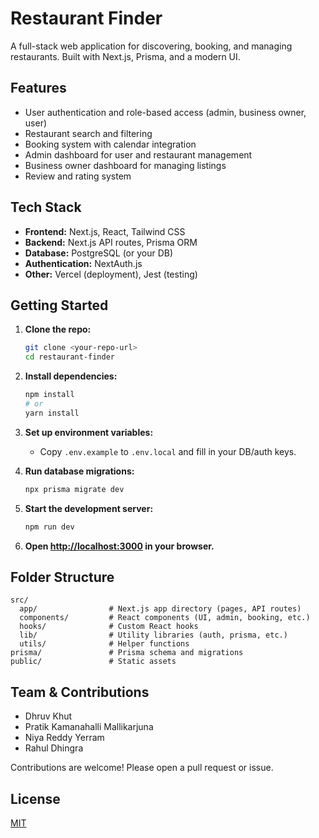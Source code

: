# Restaurant Finder

A full-stack web application for discovering, booking, and managing restaurants. Built with Next.js, Prisma, and a modern UI.

## Features

- User authentication and role-based access (admin, business owner, user)
- Restaurant search and filtering
- Booking system with calendar integration
- Admin dashboard for user and restaurant management
- Business owner dashboard for managing listings
- Review and rating system

## Tech Stack

- **Frontend:** Next.js, React, Tailwind CSS
- **Backend:** Next.js API routes, Prisma ORM
- **Database:** PostgreSQL (or your DB)
- **Authentication:** NextAuth.js
- **Other:** Vercel (deployment), Jest (testing)

## Getting Started

1. **Clone the repo:**
   ```bash
   git clone <your-repo-url>
   cd restaurant-finder
   ```

2. **Install dependencies:**
   ```bash
   npm install
   # or
   yarn install
   ```

3. **Set up environment variables:**
   - Copy `.env.example` to `.env.local` and fill in your DB/auth keys.

4. **Run database migrations:**
   ```bash
   npx prisma migrate dev
   ```

5. **Start the development server:**
   ```bash
   npm run dev
   ```

6. **Open [http://localhost:3000](http://localhost:3000) in your browser.**

## Folder Structure

```
src/
  app/                # Next.js app directory (pages, API routes)
  components/         # React components (UI, admin, booking, etc.)
  hooks/              # Custom React hooks
  lib/                # Utility libraries (auth, prisma, etc.)
  utils/              # Helper functions
prisma/               # Prisma schema and migrations
public/               # Static assets
```

## Team & Contributions

- Dhruv Khut
- Pratik Kamanahalli Mallikarjuna
- Niya Reddy Yerram
- Rahul Dhingra

Contributions are welcome! Please open a pull request or issue.

## License

[MIT](LICENSE)
